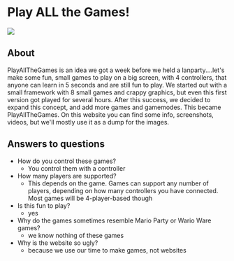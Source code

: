 # Play ALL the Games! #
![](http://playallthegames.borf.info/logo.png)
## About ##

PlayAllTheGames is an idea we got a week before we held a lanparty....let's make some fun, small games to play on a big screen, with 4 controllers, that anyone can learn in 5 seconds and are still fun to play. We started out with a small framework with 8 small games and crappy graphics, but even this first version got played for several hours. After this success, we decided to expand this concept, and add more games and gamemodes. This became PlayAllTheGames. On this website you can find some info, screenshots, videos, but we'll mostly use it as a dump for the images.

## Answers to questions ##

- How do you control these games?
	- You control them with a controller
- How many players are supported?
	- This depends on the game. Games can support any number of players, depending on how many controllers you have connected. Most games will be 4-player-based though
- Is this fun to play?
	- yes
- Why do the games sometimes resemble Mario Party or Wario Ware games?
	- we know nothing of these games
- Why is the website so ugly?
	- because we use our time to make games, not websites